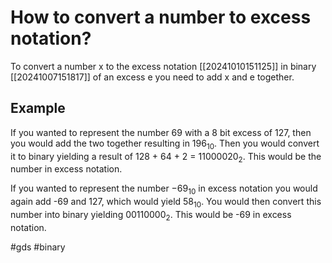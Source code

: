 # How to convert a number to excess notation?
To convert a number x to the excess notation [[20241010151125]] in binary [[20241007151817]] of an excess e you need to add x and e together.

## Example
If you wanted to represent the number 69 with a 8 bit excess of 127, then you would add the two together
resulting in $196_{10}$. Then you would convert it to binary yielding a result of 128 + 64 + 2 = $11000020_2$.
This would be the number in excess notation.

If you wanted to represent the number $-69_{10}$ in excess notation you would again add -69 and 127,
which would yield $58_{10}$. You would then convert this number into binary yielding $00110000_2$.
This would be -69 in excess notation.

#gds #binary 	